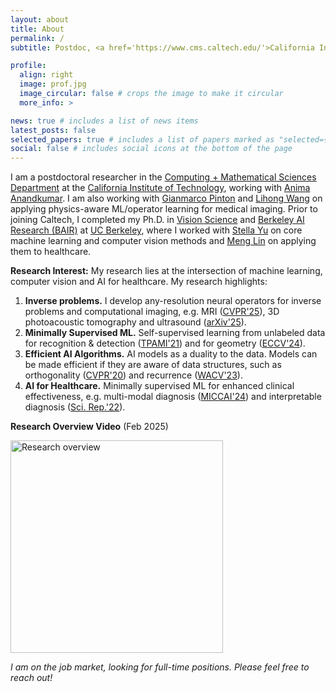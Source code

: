 ```yaml
---
layout: about
title: About
permalink: /
subtitle: Postdoc, <a href='https://www.cms.caltech.edu/'>California Institute of Technology</a> | peterw at caltech dot edu

profile:
  align: right
  image: prof.jpg
  image_circular: false # crops the image to make it circular
  more_info: >

news: true # includes a list of news items
latest_posts: false
selected_papers: true # includes a list of papers marked as "selected={true}"
social: false # includes social icons at the bottom of the page
---
```



I am a postdoctoral researcher in the [Computing + Mathematical Sciences Department](https://cms.caltech.edu/) at the [California Institute of Technology](https://www.caltech.edu/), working with [Anima Anandkumar](http://tensorlab.cms.caltech.edu/users/anima/). I am also working with [Gianmarco Pinton](https://pintonlab.web.unc.edu/people/) and [Lihong Wang](https://mede.caltech.edu/people/lvw) on applying physics-aware ML/operator learning for medical imaging. Prior to joining Caltech, I completed my Ph.D. in [Vision Science](https://vision.berkeley.edu/) and [Berkeley AI Research (BAIR)](https://bair.berkeley.edu/) at [UC Berkeley](https://www.berkeley.edu/), where I worked with [Stella Yu](https://web.eecs.umich.edu/~stellayu/) on core machine learning and computer vision methods and [Meng Lin](https://optometry.berkeley.edu/people/meng-lin/) on applying them to healthcare.


**Research Interest:** My research lies at the intersection of machine learning, computer vision and AI for healthcare. My research highlights:
1. **Inverse problems.** I develop any-resolution neural operators for inverse problems and computational imaging, e.g. MRI ([CVPR'25](https://arxiv.org/abs/2410.16290)), 3D photoacoustic tomography and ultrasound ([arXiv'25](https://arxiv.org/abs/2501.01157)).
2. **Minimally Supervised ML.** Self-supervised learning from unlabeled data for recognition & detection ([TPAMI'21](https://pwang.pw/spn.html)) and for geometry ([ECCV'24](https://pwang.pw/trajSSL)).
3. **Efficient AI Algorithms.** AI models as a duality to the data. Models can be made efficient if they are aware of data structures, such as orthogonality ([CVPR'20](https://pwang.pw/ocnn.html)) and recurrence ([WACV'23](https://pwang.pw/rpg.html)).
4. **AI for Healthcare.** Minimally supervised ML for enhanced clinical effectiveness, e.g. multi-modal diagnosis ([MICCAI'24](https://danielchyeh.github.io/MDPipe/)) and interpretable diagnosis ([Sci. Rep.'22](https://www.nature.com/articles/s41598-022-18933-y)).

**Research Overview Video** (Feb 2025)

<a href="https://youtu.be/BXrKLnlhbqo" title="Research overview">
  <img src="https://pwang.pw/assets/img/roverview.jpg" alt="Research overview" width="auto" height="340">
</a>

*I am on the job market, looking for full-time positions. Please feel free to reach out!*